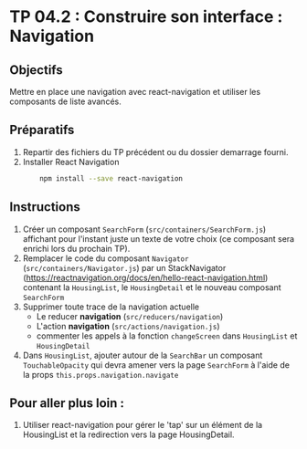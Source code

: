 # TP 04.2 : Construire son interface : Navigation

## Objectifs
Mettre en place une navigation avec react-navigation et utiliser les composants de liste avancés.

## Préparatifs
1. Repartir des fichiers du TP précédent ou du dossier demarrage fourni.
2. Installer React Navigation
    ```bash
        npm install --save react-navigation
    ```

## Instructions
1. Créer un composant `SearchForm` (`src/containers/SearchForm.js`) affichant pour l'instant juste un texte de votre choix (ce composant sera enrichi lors du prochain TP).
2. Remplacer le code du composant `Navigator` (`src/containers/Navigator.js`) par un StackNavigator (https://reactnavigation.org/docs/en/hello-react-navigation.html) contenant la `HousingList`, le `HousingDetail` et le nouveau composant `SearchForm`
3. Supprimer toute trace de la navigation actuelle
    - Le reducer **navigation** (`src/reducers/navigation`)
    - L'action **navigation** (`src/actions/navigation.js`)
    - commenter les appels à la fonction `changeScreen` dans `HousingList` et `HousingDetail`
4. Dans `HousingList`, ajouter autour de la `SearchBar` un composant `TouchableOpacity` qui devra amener vers la page `SearchForm` à l'aide de la props `this.props.navigation.navigate`

## Pour aller plus loin :
1. Utiliser react-navigation pour gérer le 'tap' sur un élément de la HousingList et la redirection vers la page HousingDetail.